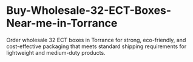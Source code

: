 # Buy-Wholesale-32-ECT-Boxes-Near-me-in-Torrance
Order wholesale 32 ECT boxes in Torrance for strong, eco-friendly, and cost-effective packaging that meets standard shipping requirements for lightweight and medium-duty products.
